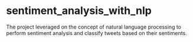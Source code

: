# sentiment_analysis_with_nlp
The project leveraged on the concept of natural language processing to perform sentiment analysis and classify tweets based on their sentiments.
